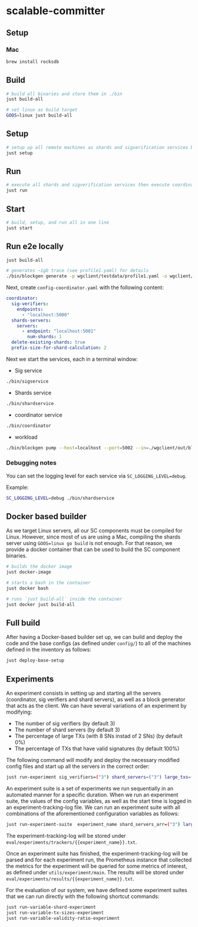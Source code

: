 # scalable-committer

## Setup

### Mac

```bash
brew install rocksdb
```

## Build

```bash
# build all binaries and store them in ./bin
just build-all

# set linux as build target
GOOS=linux just build-all
```

## Setup

```bash
# setup up all remote machines as shards and sigverification services by copying over config and bin files
just setup
```

## Run

```bash
# execute all shards and sigverification services then execute coordinator
just run
```

## Start

```bash
# build, setup, and run all in one line
just start
```


## Run e2e locally

```bash
just build-all

# generates ~1gb trace (see profile1.yaml) for details
./bin/blockgen generate -p wgclient/testdata/profile1.yaml -o wgclient/out/blocks
```

Next, create `config-coordinator.yaml` with the following content:

```yaml
coordinator:
  sig-verifiers:
    endpoints:
      - "localhost:5000"
  shards-servers:
    servers:
      - endpoint: "localhost:5001"
        num-shards: 1
  delete-existing-shards: true
  prefix-size-for-shard-calculation: 2
```

Next we start the services, each in a terminal window:

- Sig service
```bash
./bin/sigservice
```

- Shards service
```bash
./bin/shardservice
```

- coordinator service
```bash
./bin/coordinator
```

- workload
```bash
./bin/blockgen pump --host=localhost --port=5002 --in=./wgclient/out/blocks
```

### Debugging notes

You can set the logging level for each service via `SC_LOGGING_LEVEL=debug`.

Example:
```bash
SC_LOGGING_LEVEL=debug ./bin/shardservice
```

## Docker based builder

As we target Linux servers, all our SC components must be compiled for Linux.
However, since most of us are using a Mac, compiling the shards server using `GOOS=linux go build` is not enough.
For that reason, we provide a docker container that can be used to build the SC component binaries.

```bash
# builds the docker image
just docker-image

# starts a bash in the container
just docker bash

# runs `just build-all` inside the container
just docker just build-all
```

## Full build

After having a Docker-based builder set up, we can build and deploy the code and the base configs (as defined under `config/`) to all of the machines defined in the inventory as follows:

```bash
just deploy-base-setup
```

## Experiments

An experiment consists in setting up and starting all the servers (coordinator, sig verifiers and shard servers), as well as a block generator that acts as the client. We can have several variations of an experiment by modifying:

* The number of sig verifiers (by default 3)
* The number of shard servers (by default 3)
* The percentage of large TXs (with 8 SNs instad of 2 SNs) (by default 0%)
* The percentage of TXs that have valid signatures (by default 100%)

The following command will modify and deploy the necessary modified config files and start up all the servers in the correct order:

```bash
just run-experiment sig_verifiers=("3") shard_servers=("3") large_txs=("0.0") validity_ratio=("1.0"):
```

An experiment suite is a set of experiments we run sequentially in an automated manner for a specific duration.
When we run an experiment suite, the values of the config variables, as well as the start time is logged in an experiment-tracking-log file.
We can run an experiment suite with all combinations of the aforementioned configuration variables as follows:

```bash
just run-experiment-suite  experiment_name shard_servers_arr=("3") large_txs_arr=("0.0") validity_ratio_arr=("1.0") experiment_duration=(experiment-duration-seconds)
```

The experiment-tracking-log will be stored under `eval/experiments/trackers/{{experiment_name}}.txt`.

Once an experiment suite has finished, the experiment-tracking-log will be parsed and for each experiment run, the Prometheus instance that collected the metrics for the experiment will be queried for some metrics of interest, as defined under `utils/experiment/main`.
The results will be stored under `eval/experiments/results/{{experiment_name}}.txt`.

For the evaluation of our system, we have defined some experiment suites that we can run directly with the following shortcut commands:

```bash
just run-variable-shard-experiment
just run-variable-tx-sizes-experiment
just run-variable-validity-ratio-experiment
```